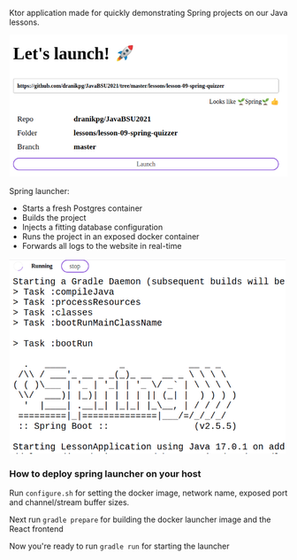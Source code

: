 Ktor application made for quickly demonstrating Spring projects on our Java lessons. 

<img src="https://github.com/dranikpg/spring-launcher/blob/media/launch.png" width="800px"/>

Spring launcher:
* Starts a fresh Postgres container
* Builds the project
* Injects a fitting database configuration
* Runs the project in an exposed docker container
* Forwards all logs to the website in real-time

<img src="https://github.com/dranikpg/spring-launcher/blob/media/output.png" width="500px"/>

### How to deploy spring launcher on your host

Run  `configure.sh` for setting the docker image, network name, exposed port and channel/stream buffer sizes.

Next run `gradle prepare` for building the docker launcher image and the React frontend

Now you're ready to run `gradle run` for starting the launcher

